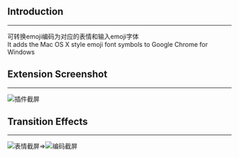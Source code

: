 ## Introduction ##


----------
可转换emoji编码为对应的表情和输入emoji字体  
It adds the Mac OS X style emoji font symbols to Google Chrome for Windows
## Extension Screenshot ##


----------


![插件截屏][1]

##  Transition Effects  ##


----------
![表情截屏][2]=>![编码截屏][3]


  [1]: https://raw.github.com/ljanson/Emoji-Extension-for-Chrome/master/screenshot/a.png
  [2]: https://raw.github.com/ljanson/Emoji-Extension-for-Chrome/master/screenshot/b.png
  [3]: https://raw.github.com/ljanson/Emoji-Extension-for-Chrome/master/screenshot/c.png
